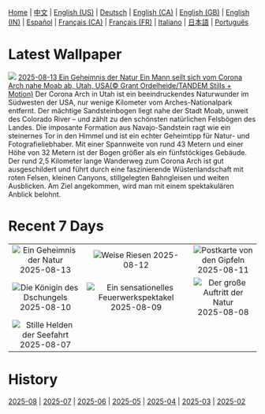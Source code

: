 [Home](../README.md) | [中文](zh-CN.md) | [English (US)](en-US.md) | [Deutsch](de-DE.md) | [English (CA)](en-CA.md) | [English (GB)](en-GB.md) | [English (IN)](en-IN.md) | [Español](es-ES.md) | [Français (CA)](fr-CA.md) | [Français (FR)](fr-FR.md) | [Italiano](it-IT.md) | [日本語](ja-JP.md) | [Português](pt-BR.md)

# Latest Wallpaper
![](https://www.bing.com/th?id=OHR.CoronaArch_DE-DE6360631129_UHD.jpg)
[2025-08-13 Ein Geheimnis der Natur Ein Mann seilt sich vom Corona Arch nahe Moab ab, Utah, USA(© Grant Ordelheide/TANDEM Stills + Motion)](https://www.bing.com/th?id=OHR.CoronaArch_DE-DE6360631129_UHD.jpg)
Der Corona Arch in Utah ist ein beeindruckendes Naturwunder im Südwesten der USA, nur wenige Kilometer vom Arches-Nationalpark entfernt. Der mächtige Sandsteinbogen liegt nahe der Stadt Moab, unweit des Colorado River – und zählt zu den schönsten natürlichen Felsbögen des Landes. Die imposante Formation aus Navajo-Sandstein ragt wie ein steinernes Tor in den Himmel und ist ein echter Geheimtipp für Natur- und Fotografieliebhaber. Mit einer Spannweite von rund 43  Metern und einer Höhe von 32 Metern ist der Bogen größer als ein fünfstöckiges Gebäude. Der rund 2,5 Kilometer lange Wanderweg zum Corona Arch ist gut ausgeschildert und führt durch eine faszinierende Wüstenlandschaft mit roten Felsen, kleinen Canyons, stillgelegten Bahngleisen und weiten Ausblicken. Am Ziel angekommen, wird man mit einem spektakulären Anblick belohnt.

# Recent 7 Days
|  |  |  |
|:---:|:---:|:---:|
| ![](https://www.bing.com/th?id=OHR.CoronaArch_DE-DE6360631129_400x240.jpg "Ein Geheimnis der Natur") 2025-08-13 | ![](https://www.bing.com/th?id=OHR.KenyaElephants_DE-DE2871911456_400x240.jpg "Weise Riesen") 2025-08-12 | ![](https://www.bing.com/th?id=OHR.SantaMaddalena_DE-DE0481980193_400x240.jpg "Postkarte von den Gipfeln") 2025-08-11 |
| ![](https://www.bing.com/th?id=OHR.LionessKenya_DE-DE2649439524_400x240.jpg "Die Königin des Dschungels") 2025-08-10 | ![](https://www.bing.com/th?id=OHR.RhineFirework_DE-DE3111105918_400x240.jpg "Ein sensationelles Feuerwerkspektakel") 2025-08-09 | ![](https://www.bing.com/th?id=OHR.IguazuArgentina_DE-DE9260087426_400x240.jpg "Der große Auftritt der Natur") 2025-08-08 |
| ![](https://www.bing.com/th?id=OHR.GasparillaLight_DE-DE5398633166_400x240.jpg "Stille Helden der Seefahrt") 2025-08-07 |  |  |

# History
[2025-08](../archives/wallpaper/de-DE/w_2025_08.md) | [2025-07](../archives/wallpaper/de-DE/w_2025_07.md) | [2025-06](../archives/wallpaper/de-DE/w_2025_06.md) | [2025-05](../archives/wallpaper/de-DE/w_2025_05.md) | [2025-04](../archives/wallpaper/de-DE/w_2025_04.md) | [2025-03](../archives/wallpaper/de-DE/w_2025_03.md) | [2025-02](../archives/wallpaper/de-DE/w_2025_02.md)
